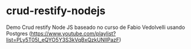 # crud-restify-nodejs
Demo Crud restify Node JS baseado no curso de Fabio Vedolvelli usando Postgres (https://www.youtube.com/playlist?list=PLy5T05I_eQYO5Y3S3kVqBxQzkUNllPazF)
